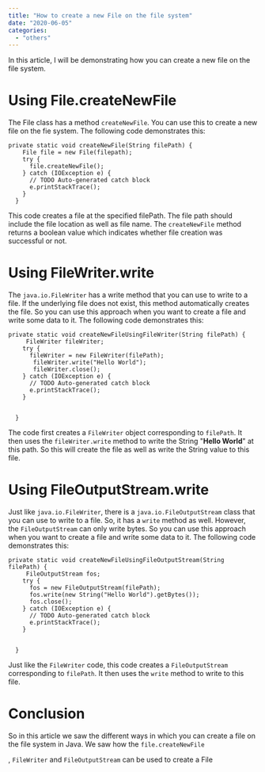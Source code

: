 ```yaml
---
title: "How to create a new File on the file system"
date: "2020-06-05"
categories: 
  - "others"
---
```


In this article, I will be demonstrating how you can create a new file on the file system.

# Using File.createNewFile

The File class has a method `createNewFile`. You can use this to create a new file on the fie system. The following code demonstrates this:

```
private static void createNewFile(String filePath) {
    File file = new File(filepath);
    try {
      file.createNewFile();
    } catch (IOException e) {
      // TODO Auto-generated catch block
      e.printStackTrace();
    }
  }
```

This code creates a file at the specified filePath. The file path should include the file location as well as file name. The `createNewFile` method returns a boolean value which indicates whether file creation was successful or not.

# Using FileWriter.write

The `java.io.FileWriter` has a write method that you can use to write to a file. If the underlying file does not exist, this method automatically creates the file. So you can use this approach when you want to create a file and write some data to it. The following code demonstrates this:

```
private static void createNewFileUsingFileWriter(String filePath) {
     FileWriter fileWriter;
    try {
      fileWriter = new FileWriter(filePath);
       fileWriter.write("Hello World");
       fileWriter.close();
    } catch (IOException e) {
      // TODO Auto-generated catch block
      e.printStackTrace();
    }
    
    
  }
```

The code first creates a `FileWriter` object corresponding to `filePath`. It then uses the `fileWriter.write` method to write the String "**Hello World**" at this path. So this will create the file as well as write the String value to this file.

# Using FileOutputStream.write

Just like `java.io.FileWriter`, there is a `java.io.FileOutputStream` class that you can use to write to a file. So, it has a `write` method as well. However, the `FileOutputStream` can only write bytes. So you can use this approach when you want to create a file and write some data to it. The following code demonstrates this:

```
private static void createNewFileUsingFileOutputStream(String filePath) {
     FileOutputStream fos;
    try {
      fos = new FileOutputStream(filePath);
      fos.write(new String("Hello World").getBytes());
      fos.close();
    } catch (IOException e) {
      // TODO Auto-generated catch block
      e.printStackTrace();
    }
    
    
  }
```

Just like the `FileWriter` code, this code creates a `FileOutputStream` corresponding to `filePath`. It then uses the `write` method to write to this file.

# Conclusion

So in this article we saw the different ways in which you can create a file on the file system in Java. We saw how the `file.createNewFile`

, `FileWriter` and `FileOutputStream` can be used to create a File
